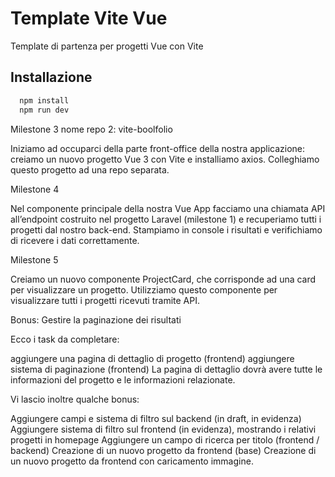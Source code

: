 # Template Vite Vue

Template di partenza per progetti Vue con Vite

## Installazione

```bash
  npm install
  npm run dev
```

Milestone 3
nome repo 2: vite-boolfolio

Iniziamo ad occuparci della parte front-office della nostra applicazione: creiamo un nuovo progetto Vue 3 con Vite e installiamo axios.
Colleghiamo questo progetto ad una repo separata.

Milestone 4

Nel componente principale della nostra Vue App facciamo una chiamata API all’endpoint costruito nel progetto Laravel (milestone 1) e recuperiamo tutti i progetti dal nostro back-end.
Stampiamo in console i risultati e verifichiamo di ricevere i dati correttamente.

Milestone 5

Creiamo un nuovo componente ProjectCard, che corrisponde ad una card per visualizzare un progetto. Utilizziamo questo componente per visualizzare tutti i progetti ricevuti tramite API.

Bonus:
Gestire la paginazione dei risultati

Ecco i task da completare:

aggiungere una pagina di dettaglio di progetto (frontend)
aggiungere sistema di paginazione (frontend)
La pagina di dettaglio dovrà avere tutte le informazioni del progetto e le informazioni relazionate.

Vi lascio inoltre qualche bonus:

Aggiungere campi e sistema di filtro sul backend (in draft, in evidenza)
Aggiungere sistema di filtro sul frontend (in evidenza), mostrando i relativi progetti in homepage
Aggiungere un campo di ricerca per titolo (frontend / backend)
Creazione di un nuovo progetto da frontend (base)
Creazione di un nuovo progetto da frontend con caricamento immagine.

